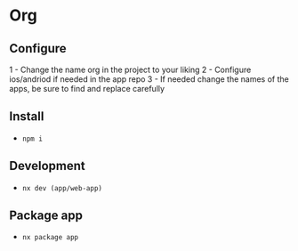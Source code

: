 # Org

## Configure
1 - Change the name org in the project to your liking
2 - Configure ios/andriod if needed in the app repo
3 - If needed change the names of the apps, be sure to find and replace carefully

## Install

- `npm i`

## Development

- `nx dev (app/web-app)`

## Package app

- `nx package app`
